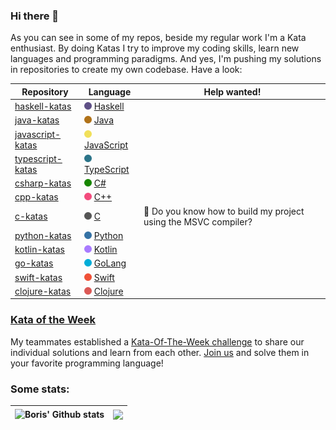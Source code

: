 ### Hi there 👋

As you can see in some of my repos, beside my regular work I'm a Kata enthusiast.
By doing Katas I try to improve my coding skills, learn new languages and programming paradigms.
And yes, I'm pushing my solutions in repositories to create my own codebase. Have a look:

| Repository                                                         | Language                                                                                                       | Help wanted!                                                    |
|--------------------------------------------------------------------|----------------------------------------------------------------------------------------------------------------|-----------------------------------------------------------------|
| [haskell-katas](https://github.com/borisskert/haskell-katas)       | <img src="./assets/haskell.svg" alt="haskell" width="12"/> [Haskell](https://www.haskell.org/)                 |                                                                 |
| [java-katas](https://github.com/borisskert/java-katas)             | <img src="./assets/java.svg" alt="java" width="12"/> [Java](https://openjdk.java.net/)                         |                                                                 |
| [javascript-katas](https://github.com/borisskert/javascript-katas) | <img src="./assets/javascript.svg" alt="javascript" width="12"/> [JavaScript](https://www.javascript.com/)     |                                                                 |
| [typescript-katas](https://github.com/borisskert/typescript-katas) | <img src="./assets/typescript.svg" alt="typescript" width="12"/> [TypeScript](https://www.typescriptlang.org/) |                                                                 |
| [csharp-katas](https://github.com/borisskert/csharp-katas)         | <img src="./assets/csharp.svg" alt="csharp" width="12"/> [C#](https://docs.microsoft.com/en-us/dotnet/csharp/) |                                                                 |
| [cpp-katas](https://github.com/borisskert/cpp-katas)               | <img src="./assets/cpp.svg" alt="cpp" width="12"/> [C++](https://www.cplusplus.com/)                           |                                                                 |
| [c-katas](https://github.com/borisskert/c-katas)                   | <img src="./assets/c.svg" alt="c" width="12"/> [C](https://www.learn-c.org/)                                   | 🤔 Do you know how to build my project using the MSVC compiler? |
| [python-katas](https://github.com/borisskert/python-katas)         | <img src="./assets/python.svg" alt="python" width="12"/> [Python](https://www.python.org/)                     |                                                                 |
| [kotlin-katas](https://github.com/borisskert/kotlin-katas)         | <img src="./assets/kotlin.svg" alt="kotlin" width="12"/> [Kotlin](https://kotlinlang.org/)                     |                                                                 |
| [go-katas](https://github.com/borisskert/go-katas)                 | <img src="./assets/go.svg" alt="go" width="12"/> [GoLang](https://go.dev/)                                     |                                                                 |
| [swift-katas](https://github.com/borisskert/swift-katas)           | <img src="./assets/swift.svg" alt="swift" width="12"/> [Swift](https://www.swift.org/)                         |                                                                 |
| [clojure-katas](https://github.com/borisskert/clojure-katas)       | <img src="./assets/clojure.svg" alt="clojure" width="12"/> [Clojure](https://www.clojure.org/)                 |                                                                 |

### [Kata of the Week](https://www.codewars.com/collections/kata-of-the-week)

My teammates established a [Kata-Of-The-Week challenge](https://www.codewars.com/collections/kata-of-the-week) to share
our individual solutions and learn from each other.
[Join us](www.codewars.com/r/5fecuQ) and solve them in your favorite programming language!

### Some stats:

| <img align="center" src="https://github-readme-stats.vercel.app/api?username=borisskert&show_icons=true&hide_title=true&include_all_commits=true&hide=issues,contribs&hide_border=true" alt="Boris' Github stats" /> | <img align="center" src="https://github-readme-stats.vercel.app/api/top-langs/?username=borisskert&layout=compact&hide=HTML&hide_border=true" /> |
|----------------------------------------------------------------------------------------------------------------------------------------------------------------------------------------------------------------------|--------------------------------------------------------------------------------------------------------------------------------------------------|
